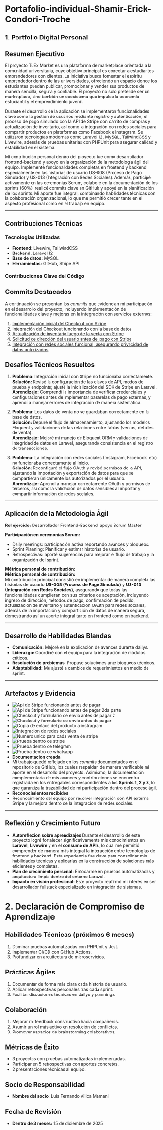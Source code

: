 # Portafolio-individual-Shamir-Erick-Condori-Troche

## 1. Portfolio Digital Personal

## Resumen Ejecutivo  
El proyecto TuEx Market es una plataforma de marketplace orientada a la comunidad universitaria, cuyo objetivo principal es conectar a estudiantes emprendedores con clientes. La iniciativa busca fomentar el espíritu emprendedor dentro de las universidades, ofreciendo un espacio donde los estudiantes puedan publicar, promocionar y vender sus productos de manera sencilla, segura y confiable. El proyecto no solo pretende ser un marketplace, sino también un ecosistema que impulse la economía estudiantil y el emprendimiento juvenil.

Durante el desarrollo de la aplicación se implementaron funcionalidades clave como la gestión de usuarios mediante registro y autenticación, el proceso de pago simulado con la API de Stripe con carrito de compras y actualización de inventario, así como la integración con redes sociales para compartir productos en plataformas como Facebook e Instagram. Se utilizaron tecnologías modernas como Laravel 12, MySQL, TailwindCSS y Livewire, además de pruebas unitarias con PHPUnit para asegurar calidad y estabilidad en el sistema.

Mi contribución personal dentro del proyecto fue como desarrollador frontend-backend y apoyo en la organización de la metodologia ágil del equipo. Implementé funcionalidades completas en frontend y backend, especialmente en las historias de usuario US-008 (Proceso de Pago Simulado) y US-013 (Integración con Redes Sociales). Además, participé activamente en las ceremonias Scrum, colaboré en la documentación de los sprints (60%), realicé commits clave en GitHub y apoyé en la planificación de los sprints. Mi aporte fue integral, combinando habilidades técnicas con la colaboración organizacional, lo que me permitió crecer tanto en el aspecto profesional como en el trabajo en equipo. 

---

## Contribuciones Técnicas  

### Tecnologías Utilizadas  
- **Frontend:** Livewire, TailwindCSS  
- **Backend:** Laravel 12
- **Base de datos:** MySQL  
- **Herramientas:** GitHub, Stripe API

### Contribuciones Clave del Código  
## Commits Destacados

A continuación se presentan los *commits* que evidencian mi participación en el desarrollo del proyecto, incluyendo implementación de funcionalidades clave y mejoras en la integración con servicios externos:

1. [Implementación inicial del Checkout con Stripe](https://github.com/Jhoel777ar/marketplace-lpz/commit/83b217bdc4eb89fbbbdfcd8ca57bdad9a411d87d)  
2. [Integración del Checkout funcionando con la base de datos](https://github.com/Jhoel777ar/marketplace-lpz/commit/cb46b115ad15edbc7d3a69f10bf310e04b954186)  
3. [Actualización de inventario luego de la venta con Stripe](https://github.com/Jhoel777ar/marketplace-lpz/commit/3ddd64adf5ca5ae4ed3fa38b0485c0b033421c9c)  
4. [Solicitud de dirección del usuario antes del pago con Stripe](https://github.com/Jhoel777ar/marketplace-lpz/commit/51c16b894f1294b622a5adf18c3c1e1ab247066b)  
5. [Integración con redes sociales funcional, asegurando privacidad de datos autorizados](https://github.com/Jhoel777ar/marketplace-lpz/commit/39589ab7b2cb1f2598523650b3c71d2020e57ed2#diff-94b897eb35168c09076b979d6cf9fa2c1bbc711829e0de33f1feded85115de2c)



## Desafíos Técnicos Resueltos  

1. **Problema:** Integración inicial con Stripe no funcionaba correctamente.  
   **Solución:** Revisé la configuración de las claves de API, modos de prueba y endpoints; ajusté la inicialización del SDK de Stripe en Laravel.  
   **Aprendizaje:** Comprendí la importancia de verificar credenciales y configuraciones antes de implementar pasarelas de pago externas, y aprendí a manejar errores de integración de manera sistemática.  

2. **Problema:** Los datos de venta no se guardaban correctamente en la base de datos.  
   **Solución:** Depuré el flujo de almacenamiento, ajustando los modelos Eloquent y validaciones de las relaciones entre tablas (ventas, detalles de venta).  
   **Aprendizaje:** Mejoré mi manejo de Eloquent ORM y validaciones de integridad de datos en Laravel, asegurando consistencia en el registro de transacciones.  

3. **Problema:** La integración con redes sociales (Instagram, Facebook, etc) no funcionaba correctamente al inicio.  
   **Solución:** Reconfiguré el flujo OAuth y revisé permisos de la API, ajustando la importación y exportación de datos para que se compartieran únicamente los autorizados por el usuario.  
   **Aprendizaje:** Aprendí a manejar correctamente OAuth y permisos de terceros, así como la validación de datos sensibles al importar y compartir información de redes sociales.
---
## Aplicación de la Metodología Ágil

**Rol ejercido:** Desarrollador Frontend-Backend, apoyo Scrum Master  

**Participación en ceremonias Scrum:**  
- Daily meetings: participación activa reportando avances y bloqueos.  
- Sprint Planning: Planificar y estimar historias de usuario.  
- Retrospectivas: aporté sugerencias para mejorar el flujo de trabajo y la organización del sprint.  

**Métrica personal de contribución:**  
**Métrica personal de contribución:**  
Mi contribución principal consistió en implementar de manera completa las historias de usuario **US-008 (Proceso de Pago Simulado)** y **US-013 (Integración con Redes Sociales)**, asegurando que todas las funcionalidades cumplieran con sus criterios de aceptación, incluyendo ingreso de dirección, métodos de pago, confirmación de pedido, actualización de inventario y autenticación OAuth para redes sociales, además de la importación y compartición de datos de manera segura, demostrando así un aporte integral tanto en frontend como en backend.

---

## Desarrollo de Habilidades Blandas  
- **Comunicación:** Mejoré en la explicación de avances durante dailys.  
- **Liderazgo:** Coordiné con el equipo para la integración de módulos críticos.  
- **Resolución de problemas:** Propuse soluciones ante bloqueos técnicos.  
- **Adaptabilidad:** Me ajusté a cambios de requerimientos en medio de sprint.  

---

## Artefactos y Evidencia  
- ![Api de Stripe funcionando antes de pagar](https://drive.google.com/file/d/1mWWsYBYSkUZbxQ9amIYtVYVrMK1T7M_A/view?usp=sharing)
- ![Api de Stripe funcionando antes de pagar 2da parte](https://drive.google.com/file/d/1Pa3OWKWijLrd0tSA22otweEpsuuKN2tw/view?usp=sharing)
- ![Checkout y formulario de envio antes de pagar 2](https://drive.google.com/file/d/1GW5Omb3G1idUoghOGuF3rFjNgqDAm9Bg/view?usp=sharing)
- ![Checkout y formulario de envio antes de pagar](https://drive.google.com/file/d/1MiUv4rj0wA3gatpeBqYq92hvUxSzCkjg/view?usp=sharing)
- ![Copia de enlace del producto a instragram](https://drive.google.com/file/d/1DPiWA5GqIix4ePrzYOHZPJ-D8GmfMlUh/view?usp=sharing)
- ![Integracion de redes sociales](https://drive.google.com/file/d/1cfWa99dnzKKHXLfxD3Lo_a1rRBH1XOCT/view?usp=sharing)
- ![Numero unico para cada venta de stripe](https://drive.google.com/file/d/14I2H8HxEXlVbvk9Mpwcxq3-e2d6AqR8F/view?usp=sharing)
- ![Prueba dentro de stripe](https://drive.google.com/file/d/1DcrPDYiy1HeFH9ON8fGXsIkDaoT7BnoC/view?usp=sharing)
- ![Prueba dentro de telegram](https://drive.google.com/file/d/10yM8ZwLRJzxaVKGdVDA829bMn0QHgQov/view?usp=sharing)
- ![Prueba dentro de whatsapp](https://drive.google.com/file/d/1fFVIN21ENOdzV4YCZzKVyqpj6tZgzHpc/view?usp=sharing)
- **Documentacion creada**
- Mi trabajo quedó reflejado en los *commits* documentados en el repositorio de GitHub, los cuales respaldan de manera verificable mi aporte en el desarrollo del proyecto. Asimismo, la documentación complementaria de mis avances y contribuciones se encuentra registrada en los entregables correspondientes a los **Sprints 1, 2 y 3**, lo que garantiza la trazabilidad de mi participación dentro del proceso ágil.
- **Reconocimientos recibidos**
- Reconocimiento del equipo por resolver integración con API externa Stripe y la mejora dentro de la integracion de redes sociales. 

---

## Reflexión y Crecimiento Futuro  
- **Autoreflexion sobre aprendizajes**
  Durante el desarrollo de este proyecto logré fortalecer significativamente mis conocimientos en **Laravel**, **Livewire** y en el **consumo de APIs**, lo cual me permitió comprender de manera más integral la interacción entre tecnologías de frontend y backend. Esta experiencia fue clave para consolidar mis habilidades técnicas y aplicarlas en la construcción de soluciones más eficientes y completas.
- **Plan de crecimiento personal:**
  Enfocarme en pruebas automatizadas y arquitectura limpia dentro del entorno Laravel.
- **Impacto en visión profesional:**
  Este proyecto reafirmó mi interés en ser desarrollador fullstack especializado en integración de sistemas.

# 2. Declaración de Compromiso de Aprendizaje

## Habilidades Técnicas (próximos 6 meses)  
1. Dominar pruebas automatizadas con PHPUnit y Jest.  
2. Implementar CI/CD con GitHub Actions.  
3. Profundizar en arquitectura de microservicios.  

## Prácticas Ágiles  
1. Documentar de forma más clara cada historia de usuario.  
2. Aplicar retrospectivas personales tras cada sprint.  
3. Facilitar discusiones técnicas en dailys y plannings.  

## Colaboración  
1. Mejorar mi feedback constructivo hacia compañeros.  
2. Asumir un rol más activo en resolución de conflictos.  
3. Promover espacios de brainstorming colaborativos.  

## Métricas de Éxito  
- 3 proyectos con pruebas automatizadas implementadas.  
- Participar en 5 retrospectivas con aportes concretos.  
- 2 presentaciones técnicas al equipo.  

## Socio de Responsabilidad  
- **Nombre del socio:** Luis Fernando Villca Mamani 

## Fecha de Revisión  
- **Dentro de 3 meses:** 15 de diciembre de 2025 


